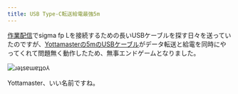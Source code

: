 ```yaml
---
title: USB Type-C転送給電最強5m
---
```

[作業配信](https://www.youtube.com/c/r7kamura)でsigma fp Lを接続するための長いUSBケーブルを探す日々を送っていたのですが、[Yottamasterの5mのUSBケーブル](https://www.amazon.co.jp/dp/B09Y1BY75P)がデータ転送と給電を同時にやってくれて問題無く動作したため、無事エンドゲームとなりました。

![](https://lh4.googleusercontent.com/GteCTtnruDTatftlXxWCKuTZhXPFnkYlxybvi4GtvBFJJfAzt6rvSSD063Xo4FMMdqcjf9jbuqKWz3rozeMmoWUaTl-lajfnyzLaJHvkkPGbE81Q8w-dinGvQZJodWEtw1iLbL9p3xo_eVgfQVxYfrtBJC6mktdF20ulFn2Fq4xKes4Ib82W8cz2OQ "ɹǝʇsɐɯɐʇʇo⅄")

Yottamaster、いい名前ですね。
